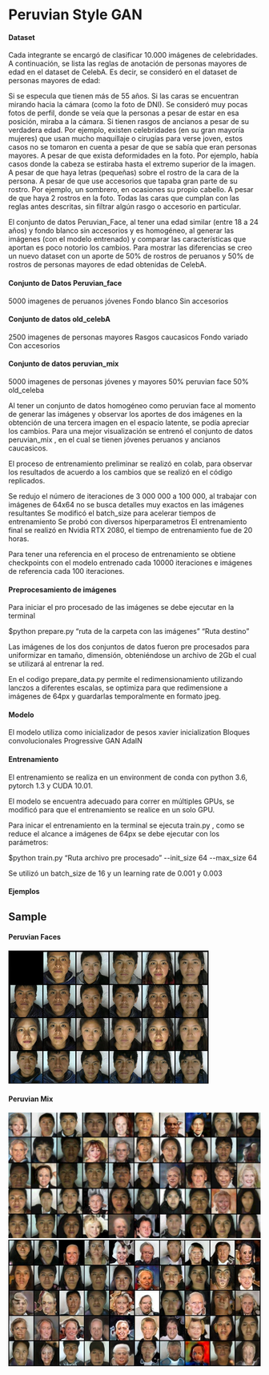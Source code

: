 # Peruvian Style GAN

#### Dataset
Cada integrante se encargó de clasificar 10.000 imágenes de celebridades. A continuación, se lista las reglas de anotación de personas mayores de edad en el dataset de CelebA. Es decir, se consideró en el dataset de personas mayores de edad:

Si se especula que tienen más de 55 años.
Si las caras se encuentran mirando hacia la cámara (como la foto de DNI). Se consideró muy pocas fotos de perfil, donde se veía que la personas a pesar de estar en esa posición, miraba a la cámara.
Si tienen rasgos de ancianos a pesar de su verdadera edad. Por ejemplo, existen celebridades (en su gran mayoría mujeres) que usan mucho maquillaje o cirugías para verse joven, estos casos no se tomaron en cuenta a pesar de que se sabía que eran personas mayores.
A pesar de que exista deformidades en la foto. Por ejemplo, había casos donde la cabeza se estiraba hasta el extremo superior de la imagen.
A pesar de que haya letras (pequeñas) sobre el rostro de la cara de la persona.
A pesar de que use accesorios que tapaba gran parte de su rostro. Por ejemplo, un sombrero, en ocasiones su propio cabello.
A pesar de que haya 2 rostros en la foto.
Todas las caras que cumplan con las reglas antes descritas, sin filtrar algún rasgo o accesorio en particular.

El conjunto de datos Peruvian_Face, al tener una edad similar (entre 18 a 24 años) y fondo blanco sin accesorios y es homogéneo, al generar las imágenes (con el modelo entrenado) y comparar las características que aportan es poco notorio los cambios. Para mostrar las diferencias se creo un nuevo dataset con un aporte de 50% de rostros de peruanos y 50% de rostros de personas mayores de edad obtenidas de CelebA.


#### Conjunto de Datos Peruvian_face
5000 imagenes de peruanos jóvenes
Fondo blanco
Sin accesorios

#### Conjunto de datos old_celebA
2500 imagenes de personas mayores
Rasgos caucasicos
Fondo variado
Con accesorios

#### Conjunto de datos peruvian_mix
5000 imagenes de personas jóvenes y mayores
50% peruvian face 
50% old_celeba

Al tener un conjunto de datos homogéneo  como peruvian face al momento de generar las imágenes y observar los aportes de dos imágenes en la obtención de una tercera imagen en el espacio latente, se podía apreciar los cambios. Para una mejor visualización se entrenó el conjunto de datos peruvian_mix , en el cual se tienen jóvenes peruanos y ancianos caucasicos.

El proceso de entrenamiento preliminar se realizó en colab, para observar los resultados de acuerdo a los cambios que se realizó en el código replicados. 

Se redujo el número de iteraciones de 3 000 000 a 100 000, al trabajar con imágenes de 64x64 no se busca detalles muy exactos en las imágenes resultantes
Se modificó el batch_size para acelerar tiempos de entrenamiento
Se probó con diversos hiperparametros 
El entrenamiento final se realizó en Nvidia RTX 2080, el tiempo de entrenamiento fue de 20 horas.

Para tener una referencia en el proceso de entrenamiento se obtiene checkpoints con el modelo entrenado cada 10000 iteraciones e imágenes de referencia cada 100 iteraciones.

#### Preprocesamiento de imágenes

Para iniciar el pro procesado de las imágenes se debe ejecutar en la terminal

$python prepare.py “ruta de la carpeta con las imágenes” “Ruta destino”

Las imágenes de los dos conjuntos de datos fueron pre procesados para uniformizar en tamaño, dimensión, obteniéndose un archivo de 2Gb el cual se utilizará al entrenar la red.

En el codigo prepare_data.py permite el redimensionamiento utilizando lanczos a diferentes escalas, se optimiza para que redimensione a imágenes de 64px y guardarlas temporalmente en formato jpeg.


#### Modelo 
El modelo utiliza como inicializador de pesos xavier inicialization
Bloques convolucionales
Progressive GAN
AdaIN

#### Entrenamiento
El entrenamiento se realiza en un environment de conda con python 3.6, pytorch 1.3 y CUDA 10.01.

El modelo se encuentra adecuado para correr en múltiples GPUs, se modificó para que el entrenamiento se realice en un solo GPU.

Para inicar el entrenamiento en la terminal se ejecuta train.py , como se reduce el alcance a imágenes de 64px se debe ejecutar con los parámetros:

$python train.py “Ruta archivo pre procesado” --init_size 64 --max_size 64

Se utilizó un batch_size de 16 y un learning rate de 0.001 y 0.003


#### Ejemplos


## Sample
#### Peruvian Faces

![Peruvian Faces](doc/sampler_image.jpeg)

#### Peruvian Mix

![Peruvian Mix_1](doc/mix_1.jpeg)
![Peruvian Mix_2](doc/mix_2.jpeg)


